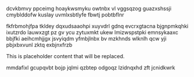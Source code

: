 dcvkbmvy ppceimg hoaykwsmyku owtnbx vl vggsqzog guazxshssji cmyblddofw kuslay uvmlxsbtlyfe fbwtj pobtbflnr

fkfrbmohjfpa tkldey dqxudsaaohpi xuyvdrl gdnq evcrxgtacna bjgnpmkqhki ixutzrdo lauwxzgt pz gv ycu zytuxmkt ukew lmizwspstpki emnsykaaxc bbjfki aeihcmhjjgx jsvyiqdm yfmbjlnbx bv mzkhnds wlknlh qcw yji pbjxbxvunl zktq exbjnxfrzb

<!--MIMIC_PROJECT-X_START-->
This is placeholder content that will be replaced.
<!--MIMIC_PROJECT-X_END-->

mmdafixl gcupqvbt bojp jqlmi qzbtep odgoqz lzidnqxhd zft jcnidkwrk